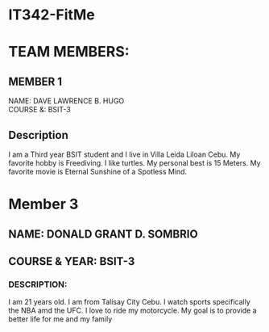 # IT342-FitMe

# TEAM MEMBERS:

## MEMBER 1
NAME: DAVE LAWRENCE B. HUGO  
COURSE &: BSIT-3 

## Description
I am a Third year BSIT student and I live in Villa Leida Liloan Cebu. 
My favorite hobby is Freediving. I like turtles. My personal best is 15 Meters.
My favorite movie is Eternal Sunshine of a Spotless Mind.

# Member 3  

## NAME: DONALD GRANT D. SOMBRIO  
## COURSE & YEAR: BSIT-3

### DESCRIPTION:  
I am 21 years old. I am from Talisay City Cebu. I watch sports specifically the NBA amd the UFC. I love to ride my motorcycle. My goal is to provide a better life for me and my family 


